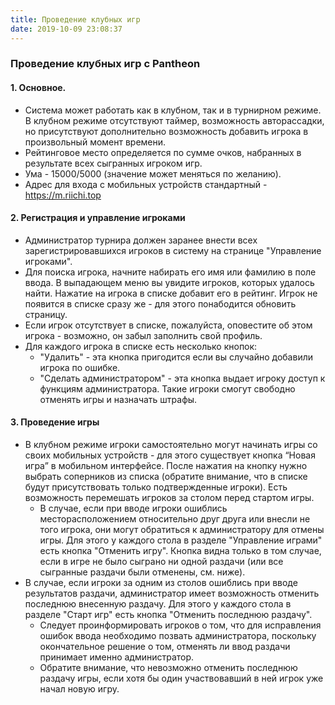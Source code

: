 ```yaml
---
title: Проведение клубных игр
date: 2019-10-09 23:08:37
---
```


### Проведение клубных игр с Pantheon

#### 1. Основное.
- Система может работать как в клубном, так и в турнирном режиме. В клубном режиме отсутствуют таймер, возможность авторассадки, но присутствуют дополнительно возможность добавить игрока в произвольный момент времени.
- Рейтинговое место определяется по сумме очков, набранных в результате всех сыгранных игроком игр.
- Ума - 15000/5000 (значение может меняться по желанию).
- Адрес для входа с мобильных устройств стандартный - https://m.riichi.top

#### 2. Регистрация и управление игроками
- Администратор турнира должен заранее внести всех зарегистрировавшихся игроков в систему на странице "Управление игроками".
- Для поиска игрока, начните набирать его имя или фамилию в поле ввода. В выпадающем меню вы увидите игроков, которых удалось найти. Нажатие на игрока в списке добавит его в рейтинг. Игрок не появится в списке сразу же - для этого понабодится обновить страницу.
- Если игрок отсутствует в списке, пожалуйста, оповестите об этом игрока - возможно, он забыл заполнить свой профиль.
- Для каждого игрока в списке есть несколько кнопок:
  - "Удалить" - эта кнопка пригодится если вы случайно добавили игрока по ошибке.
  - "Сделать администратором" - эта кнопка выдает игроку доступ к функциям администратора. Такие игроки смогут свободно отменять игры и назначать штрафы.

#### 3. Проведение игры
- В клубном режиме игроки самостоятельно могут начинать игры со своих мобильных устройств - для этого существует кнопка “Новая игра” в мобильном интерфейсе. После нажатия на кнопку нужно выбрать соперников из списка (обратите внимание, что в списке будут присутствовать только подтвержденные игроки). Есть возможность перемешать игроков за столом перед стартом игры.
  - В случае, если при вводе игроки ошиблись месторасположением относительно друг друга или внесли не того игрока, они могут обратиться к администратору для отмены игры. Для этого у каждого стола в разделе "Управление играми" есть кнопка "Отменить игру". Кнопка видна только в том случае, если в игре не было сыграно ни одной раздачи (или все сыгранные раздачи были отменены, см. ниже).
- В случае, если игроки за одним из столов ошиблись при вводе результатов раздачи, администратор имеет возможность отменить последнюю внесенную раздачу. Для этого у каждого стола в разделе "Старт игр" есть кнопка "Отменить последнюю раздачу".
  - Следует проинформировать игроков о том, что для исправления ошибок ввода необходимо позвать администратора, поскольку окончательное решение о том, отменять ли ввод раздачи принимает именно администратор.
  - Обратите внимание, что невозможно отменить последнюю раздачу игры, если хотя бы один участвовавший в ней игрок уже начал новую игру. 
